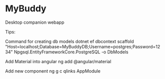 # MyBuddy
Desktop companion webapp


Tips:

Command for creating db models
dotnet ef dbcontext scaffold "Host=localhost;Database=MyBuddyDB;Username=postgres;Password=1234" Npgsql.EntityFrameworkCore.PostgreSQL -o DbModels

Add Material into angular
ng add @angular/material

Add new component
ng g c qlinks AppModule
